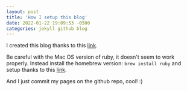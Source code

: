 ```yaml
---
layout: post
title: 'How I setup this blog'
date: 2022-01-22 19:09:53 -0500
categories: jekyll github blog
---
```


I created this blog thanks to this [link](https://docs.github.com/en/pages/setting-up-a-github-pages-site-with-jekyll/creating-a-github-pages-site-with-jekyll).

Be careful with the Mac OS version of ruby, it doesn't seem to work properly. Instead install the homebrew version: `brew install ruby` and setup thanks to this [link](https://mac.install.guide/ruby/13.html).

And I just commit my pages on the github repo, cool! :)
